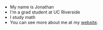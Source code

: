 + My name is Jonathan
+ I'm a grad student at UC Riverside
+ I study math
+ You can see more about me at my [website](https://math.jonathanalcaraz.com/).

<!---
JonathanAlcaraz/JonathanAlcaraz is a ✨ special ✨ repository because its `README.md` (this file) appears on your GitHub profile.
You can click the Preview link to take a look at your changes.
--->
